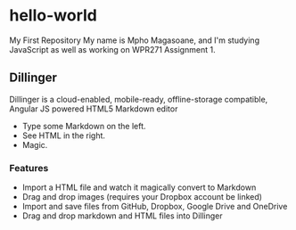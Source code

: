 # hello-world
My First Repository
My name is Mpho Magasoane, and I'm studying JavaScript as well as working on WPR271 Assignment 1.


## Dillinger

Dillinger is a cloud-enabled, mobile-ready, offline-storage compatible, Angular JS powered HTML5 Markdown editor

- Type some Markdown on the left.
- See HTML in the right.
- Magic.


### Features

- Import a HTML file and watch it magically convert to Markdown
- Drag and drop images (requires your Dropbox account be linked)
- Import and save files from GitHub, Dropbox, Google Drive and OneDrive
- Drag and drop markdown and HTML files into Dillinger
